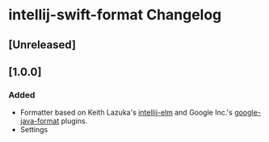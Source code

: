 # intellij-swift-format Changelog

## [Unreleased]

## [1.0.0]
### Added
- Formatter based on Keith Lazuka's [intellij-elm](https://github.com/klazuka/intellij-elm) and Google
  Inc.'s [google-java-format](https://github.com/google/google-java-format) plugins.
- Settings

